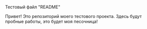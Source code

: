 Тестовый файл "README"

Привет! Это репозиторий моего тестового проекта.
Здесь будут пробные работы, это будет моя песочница!